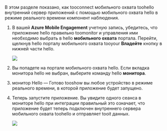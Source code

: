 В этом разделе показано, как tooconnect мобильного охвата toohello внутренний сервер приложений с помощью мобильного охвата hello в режиме реального времени компонент наблюдения. 

1. В вашей **Azure Mobile Engagement** учетную запись, убедитесь, что приложение hello правильно toomonitor и управления ими необходимо выбрать в hello **мобильного охвата** портала. Перейти, щелкнув hello порталу мобильного охвата tooyour **Владейте** кнопку в нижней части hello. 
   
     ![](./media/mobile-engagement-connect-app-with-monitor/engage-button.png)
2. Вы попадете на портале мобильного охвата hello. Если вкладка монитора hello не выбран, выберите команду hello **монитора**.
3. монитор Hello — Готово tooshow вы любое устройство в режиме реального времени, в которой приложение будет запущено.
4. Теперь запустите приложение. Вы увидите одного сеанса в мониторе hello при интеграции правильный это означает, что приложение будет теперь подключен внутреннего сервера мобильного охвата toohello и отправляет tooit данных.  
   
     ![](./media/mobile-engagement-connect-app-with-monitor/monitor.png)

